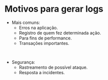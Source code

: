 # Motivos para gerar logs

- Mais comuns:
    - Erros na aplicação.
    - Registro de quem fez determinada ação.
    - Para fins de performance.
    - Transações importantes.

<br>

<div v-click>

- Segurança:
    - Rastreamento de possível ataque.
    - Resposta a incidentes.
</div>